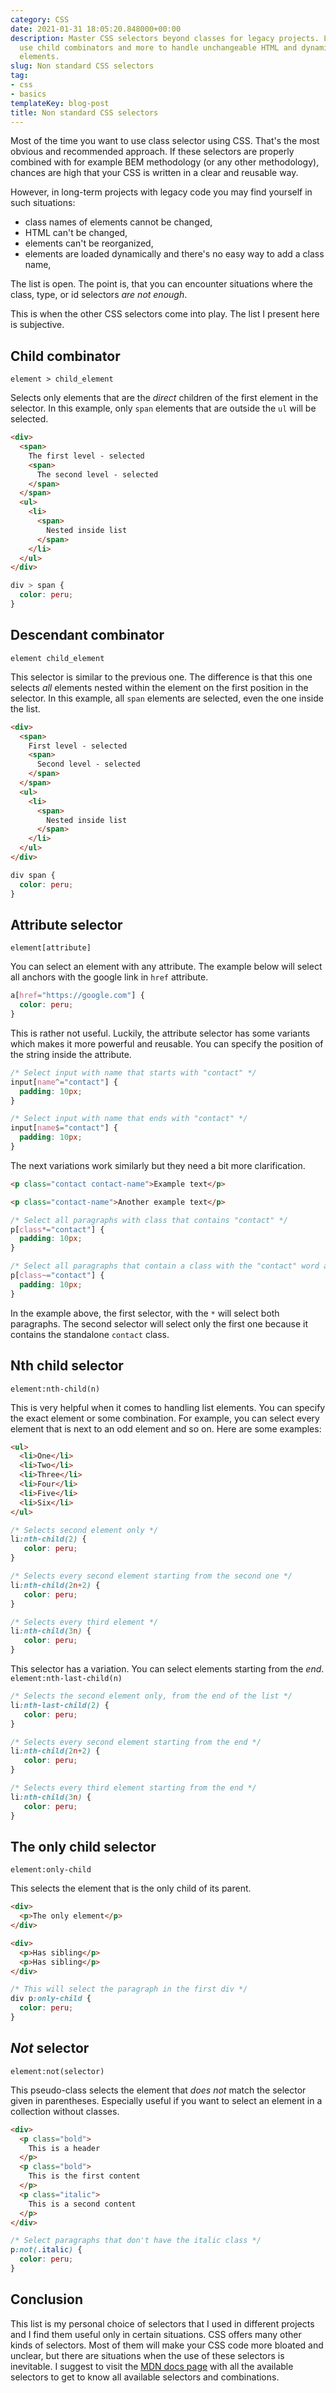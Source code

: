 ```yaml
---
category: CSS
date: 2021-01-31 18:05:20.848000+00:00
description: Master CSS selectors beyond classes for legacy projects. Learn how to
  use child combinators and more to handle unchangeable HTML and dynamically loaded
  elements.
slug: Non standard CSS selectors
tag:
- css
- basics
templateKey: blog-post
title: Non standard CSS selectors
---
```


Most of the time you want to use class selector using CSS. That's the most obvious and recommended approach.
If these selectors are properly combined with for example BEM methodology (or any other methodology), chances are high that your CSS is written in a clear and reusable way. 

However, in long-term projects with legacy code you may find yourself in such situations:
- class names of elements cannot be changed,
- HTML can't be changed,
- elements can't be reorganized,
- elements are loaded dynamically and there's no easy way to add a class name,

The list is open. The point is, that you can encounter situations where the class, type, or id selectors *are not enough*.

This is when the other CSS selectors come into play. The list I present here is subjective.

## Child combinator
`element > child_element`

Selects only elements that are the *direct* children of the first element in the selector.
In this example, only `span` elements that are outside the `ul` will be selected.

```html
<div>
  <span>
    The first level - selected
    <span>
      The second level - selected
    </span>
  </span>
  <ul>
    <li>
      <span>
        Nested inside list
      </span>
    </li>
  </ul>
</div>
```

```css
div > span {
  color: peru;
}
```

## Descendant combinator
`element child_element`

This selector is similar to the previous one. The difference is that this one selects *all* elements nested within the element on the first position in the selector. In this example, all `span` elements are selected, even the one inside the list.

```html
<div>
  <span>
    First level - selected
    <span>
      Second level - selected
    </span>
  </span>
  <ul>
    <li>
      <span>
        Nested inside list
      </span>
    </li>
  </ul>
</div>
```

```css
div span {
  color: peru;
}
```

## Attribute selector
`element[attribute]`

You can select an element with any attribute.
The example below will select all anchors with the google link in `href` attribute.

```css
a[href="https://google.com"] {
  color: peru;
}
```
This is rather not useful. Luckily, the attribute selector has some variants which makes it more powerful and reusable.
You can specify the position of the string inside the attribute.

```css
/* Select input with name that starts with "contact" */
input[name^="contact"] {
  padding: 10px;
}

/* Select input with name that ends with "contact" */
input[name$="contact"] {
  padding: 10px;
}
```
The next variations work similarly but they need a bit more clarification.

```html
<p class="contact contact-name">Example text</p>

<p class="contact-name">Another example text</p>
```

```css
/* Select all paragraphs with class that contains "contact" */
p[class*="contact"] {
  padding: 10px;
}

/* Select all paragraphs that contain a class with the "contact" word and is a whitespace-separated value */
p[class~="contact"] {
  padding: 10px;
}
```
In the example above, the first selector, with the `*` will select both paragraphs. The second selector will select only the first one because it contains the standalone `contact` class.

## Nth child selector
`element:nth-child(n)`

This is very helpful when it comes to handling list elements. You can specify the exact element or some combination. For example, you can select every element that is next to an odd element and so on. Here are some examples:

```html
<ul>
  <li>One</li>
  <li>Two</li>
  <li>Three</li>
  <li>Four</li>
  <li>Five</li>
  <li>Six</li>
</ul>
```

```css
/* Selects second element only */
li:nth-child(2) {
   color: peru;
}

/* Selects every second element starting from the second one */
li:nth-child(2n+2) {
   color: peru;
}

/* Selects every third element */
li:nth-child(3n) {
   color: peru;
}
```

This selector has a variation. You can select elements starting from the *end*.
`element:nth-last-child(n)`

```css
/* Selects the second element only, from the end of the list */
li:nth-last-child(2) {
   color: peru;
}

/* Selects every second element starting from the end */
li:nth-child(2n+2) {
   color: peru;
}

/* Selects every third element starting from the end */
li:nth-child(3n) {
   color: peru;
}
```

## The only child selector
`element:only-child`

This selects the element that is the only child of its parent.

```html
<div>
  <p>The only element</p>
</div>

<div>
  <p>Has sibling</p>
  <p>Has sibling</p>
</div>
```

```css
/* This will select the paragraph in the first div */
div p:only-child {
  color: peru;
}
```

## ***Not*** selector
`element:not(selector)`

This pseudo-class selects the element that *does not* match the selector given in parentheses. Especially useful if you want to select an element in a collection without classes.

```html
<div>
  <p class="bold">
    This is a header
  </p>
  <p class="bold">
    This is the first content
  </p>
  <p class="italic">
    This is a second content
  </p>
</div>
```

```css
/* Select paragraphs that don't have the italic class */
p:not(.italic) {
  color: peru;
}
```

## Conclusion

This list is my personal choice of selectors that I used in different projects and I find them useful only in certain situations. CSS offers many other kinds of selectors. Most of them will make your CSS code more bloated and unclear, but there are situations when the use of these selectors is inevitable. I suggest to visit the <a href="https://developer.mozilla.org/en-US/docs/Web/CSS/CSS_Selectors" target="_blank">MDN docs page</a> with all the available selectors to get to know all available selectors and combinations.